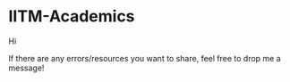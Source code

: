 # IITM-Academics

Hi

If there are any errors/resources you want to share, feel free to drop me a message!